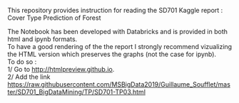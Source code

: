 This repository provides instruction for reading the SD701 Kaggle report : Cover Type Prediction of Forest 

The Notebook has been developed with Databricks and is provided in both html and ipynb formats.   
To have a good rendering of the the report I strongly recommend vizualizing the HTML version which preserves the graphs (not the case for ipynb).  
To do so :  
1/ Go to http://htmlpreview.github.io.  
2/ Add the link 
https://raw.githubusercontent.com/MSBigData2019/Guillaume_Soufflet/master/SD701_BigDataMining/TP/SD701-TP03.html

